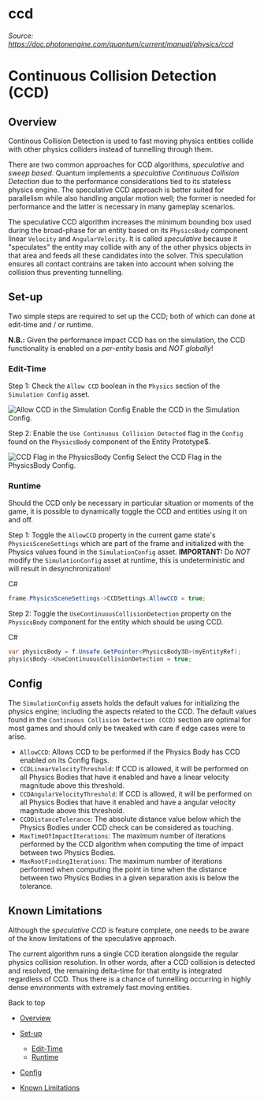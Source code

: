 # ccd

_Source: https://doc.photonengine.com/quantum/current/manual/physics/ccd_

# Continuous Collision Detection (CCD)

## Overview

Continous Collision Detection is used to fast moving physics entities collide with other physics colliders instead of tunnelling through them.

There are two common approaches for CCD algorithms, _speculative_ and _sweep based_. Quantum implements a _speculative Continuous Collision Detection_ due to the performance considerations tied to its stateless physics engine. The speculative CCD approach is better suited for parallelism while also handling angular motion well; the former is needed for performance and the latter is necessary in many gameplay scenarios.

The speculative CCD algorithm increases the minimum bounding box used during the broad-phase for an entity based on its `PhysicsBody` component linear `Velocity` and `AngularVelocity`. It is called _speculative_ because it "speculates" the entity may collide with any of the other physics objects in that area and feeds all these candidates into the solver. This speculation ensures all contact contrains are taken into account when solving the collision thus preventing tunnelling.

## Set-up

Two simple steps are required to set up the CCD; both of which can done at edit-time and / or runtime.

**N.B.:** Given the performance impact CCD has on the simulation, the CCD functionality is enabled on a _per-entity_ basis and _NOT globally_!

### Edit-Time

Step 1: Check the `Allow CCD` boolean in the `Physics` section of the `Simulation Config` asset.

![Allow CCD in the Simulation Config](/docs/img/quantum/v3/manual/physics/ccd-simulationconfig-toggle.png)
Enable the CCD in the Simulation Config.


Step 2: Enable the `Use Continuous Collision Detected` flag in the `Config` found on the `PhysicsBody` component of the Entity Prototype$.

![CCD Flag in the PhysicsBody Config](/docs/img/quantum/v3/manual/physics/ccd-physicsbody-flag.png)
Select the CCD Flag in the PhysicsBody Config.
### Runtime

Should the CCD only be necessary in particular situation or moments of the game, it is possible to dynamically toggle the CCD and entities using it on and off.

Step 1: Toggle the `AllowCCD` property in the current game state's `PhysicsSceneSettings` which are part of the frame and initialized with the Physics values found in the `SimulationConfig` asset. **IMPORTANT:** Do _NOT_ modify the `SimulationConfig` asset at runtime, this is undeterministic and will result in desynchronization!

C#

```csharp
frame.PhysicsSceneSettings->CCDSettings.AllowCCD = true;

```

Step 2: Toggle the `UseContinuousCollisionDetection` property on the `PhysicsBody` component for the entity which should be using CCD.

C#

```csharp
var physicsBody = f.Unsafe.GetPointer<PhysicsBody3D>(myEntityRef);
physicsBody->UseContinuousCollisionDetection = true;

```

## Config

The `SimulationConfig` assets holds the default values for initializing the physics engine; including the aspects related to the CCD. The default values found in the `Continuous Collision Detection (CCD)` section are optimal for most games and should only be tweaked with care if edge cases were to arise.

- `AllowCCD`: Allows CCD to be performed if the Physics Body has CCD enabled on its Config flags.
- `CCDLinearVelocityThreshold`: If CCD is allowed, it will be performed on all Physics Bodies that have it enabled and have a linear velocity magnitude above this threshold.
- `CCDAngularVelocityThreshold`: If CCD is allowed, it will be performed on all Physics Bodies that have it enabled and have a angular velocity magnitude above this threshold.
- `CCDDistanceTolerance`: The absolute distance value below which the Physics Bodies under CCD check can be considered as touching.
- `MaxTimeOfImpactIterations`: The maximum number of iterations performed by the CCD algorithm when computing the time of impact between two Physics Bodies.
- `MaxRootFindingIterations`: The maximum number of iterations performed when computing the point in time when the distance between two Physics Bodies in a given separation axis is below the tolerance.

## Known Limitations

Although the _speculative CCD_ is feature complete, one needs to be aware of the know limitations of the speculative approach.

The current algorithm runs a single CCD iteration alongside the regular physics collision resolution. In other words, after a CCD collision is detected and resolved, the remaining delta-time for that entity is integrated regardless of CCD. Thus there is a chance of tunnelling occurring in highly dense environments with extremely fast moving entities.

Back to top

- [Overview](#overview)
- [Set-up](#set-up)

  - [Edit-Time](#edit-time)
  - [Runtime](#runtime)

- [Config](#config)
- [Known Limitations](#known-limitations)